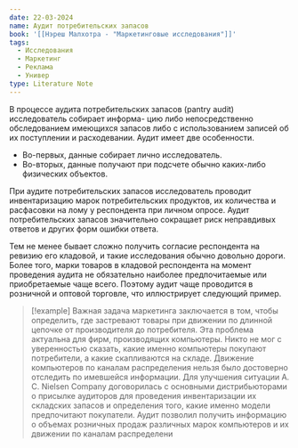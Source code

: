 ```yaml
---
date: 22-03-2024
name: Аудит потребительских запасов
book: '[[Нэреш Малхотра - "Маркетинговые исследования"]]'
tags:
  - Исследования
  - Маркетинг
  - Реклама
  - Универ
type: Literature Note
---
```

В процессе аудита потребительских запасов (pantry audit) исследователь собирает информа-
цию либо непосредственно обследованием имеющихся запасов либо с использованием записей об их поступлении и расходевании. Аудит имеет две особенности. 

- Во-первых, данные собирает лично исследователь. 
- Во-вторых, данные получают при подсчете обычно каких-либо физических объектов. 

При аудите потребительских запасов исследователь проводит инвентаризацию марок потребительских продуктов, их количества и расфасовки на лому у респондента при личном опросе. Аудит потребительских запасов значительно сокращает риск неправдивых ответов и других форм ошибки ответа. 

Тем не менее бывает сложно получить согласие респондента на ревизию его кладовой, и такие исследования обычно довольно дороги. Более того, марки товаров в кладовой респондента на момент проведения аудита не 
обязательно наиболее предпочитаемые или приобретаемые чаще всего. 
Поэтому аудит чаще проводится в розничной и оптовой торговле, что иллюстрирует следующий пример.

> [!example]
> Важная задача маркетинга заключается в том, чтобы определить, где застревают товары при движении по длинной цепочке от производителя до потребителя. Эта проблема актуальна для фирм, производящих компьютеры. Никто не мог с уверенностью сказать, какие именно компьютеры покупают потребители, а какие скапливаются на складе. Движение компьютеров по каналам распределения нельзя было достоверно отследить по имевшейся информации. Для улучшения ситуации А. С. Nielsen Company договорилась с основными дистрибьюторами о присылке аудиторов для проведения инвентаризации их складских запасов и определения того, какие именно модели предпочитают покупатели. Аудит позволил получить информацию о объемах розничных продаж различных марок компьютеров и их движении по каналам распределени
